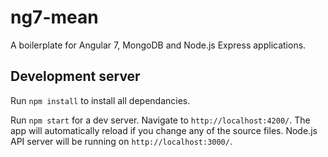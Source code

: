 # ng7-mean

A boilerplate for Angular 7, MongoDB and Node.js Express applications.


## Development server
Run `npm install` to install all dependancies. 

Run `npm start` for a dev server. Navigate to `http://localhost:4200/`. The app will automatically reload if you change any of the source files. Node.js API server will be running on `http://localhost:3000/`.
